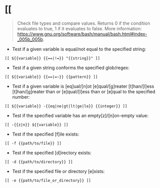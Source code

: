 # [[

> Check file types and compare values.
> Returns 0 if the condition evaluates to true, 1 if it evaluates to false.
> More information: <https://www.gnu.org/software/bash/manual/bash.html#index-_005b_005b>.

- Test if a given variable is equal/not equal to the specified string:

`[[ ${{variable}} {{==|!=}} "{{string}}" ]]`

- Test if a given string conforms the specified glob/regex:

`[[ ${{variable}} {{==|=~}} {{pattern}} ]]`

- Test if a given variable is [eq]ual/[n]ot [e]qual/[g]reater [t]han/[l]ess [t]han/[g]reater than or [e]qual/[l]ess than or [e]qual to the specified number:

`[[ ${{variable}} -{{eq|ne|gt|lt|ge|le}} {{integer}} ]]`

- Test if the specified variable has an empty[z]/[n]on-empty value:

`[[ -{{z|n}} ${{variable}} ]]`

- Test if the specified [f]ile exists:

`[[ -f {{path/to/file}} ]]`

- Test if the specified [d]irectory exists:

`[[ -d {{path/to/directory}} ]]`

- Test if the specified file or directory [e]xists:

`[[ -e {{path/to/file_or_directory}} ]]`
